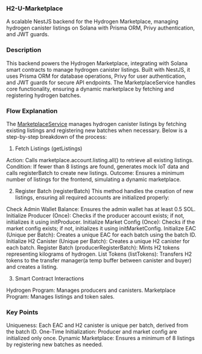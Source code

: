 
  
### H2-U-Marketplace

A scalable NestJS backend for the Hydrogen Marketplace, managing hydrogen canister listings on Solana with Prisma ORM, Privy authentication, and JWT guards.


### Description

This backend powers the Hydrogen Marketplace, integrating with Solana smart contracts to manage hydrogen canister listings. Built with NestJS, it uses Prisma ORM for database operations, Privy for user authentication, and JWT guards for secure API endpoints. The MarketplaceService handles core functionality, ensuring a dynamic marketplace by fetching and registering hydrogen batches.


### Flow Explanation
The [MarketplaceService](src/modules/marketplace/marketplace.service.ts) manages hydrogen canister listings by fetching existing listings and registering new batches when necessary. Below is a step-by-step breakdown of the process:

1. Fetch Listings (getListings)

Action: Calls marketplace.account.listing.all() to retrieve all existing listings.
Condition: If fewer than 8 listings are found, generates mock IoT data and calls registerBatch to create new listings.
Outcome: Ensures a minimum number of listings for the frontend, simulating a dynamic marketplace.

2. Register Batch (registerBatch)
This method handles the creation of new listings, ensuring all required accounts are initialized properly:

Check Admin Wallet Balance: Ensures the admin wallet has at least 0.5 SOL.
Initialize Producer (Once): Checks if the producer account exists; if not, initializes it using initProducer.
Initialize Market Config (Once): Checks if the market config exists; if not, initializes it using initMarketConfig.
Initialize EAC (Unique per Batch): Creates a unique EAC for each batch using the batch ID.
Initialize H2 Canister (Unique per Batch): Creates a unique H2 canister for each batch.
Register Batch (producerRegisterBatch): Mints H2 tokens representing kilograms of hydrogen.
List Tokens (listTokens): Transfers H2 tokens to the transfer manager(a temp buffer between canister and buyer) and creates a listing.

3. Smart Contract Interactions

Hydrogen Program: Manages producers and canisters.
Marketplace Program: Manages listings and token sales.

### Key Points

Uniqueness: Each EAC and H2 canister is unique per batch, derived from the batch ID.
One-Time Initialization: Producer and market config are initialized only once.
Dynamic Marketplace: Ensures a minimum of 8 listings by registering new batches as needed.